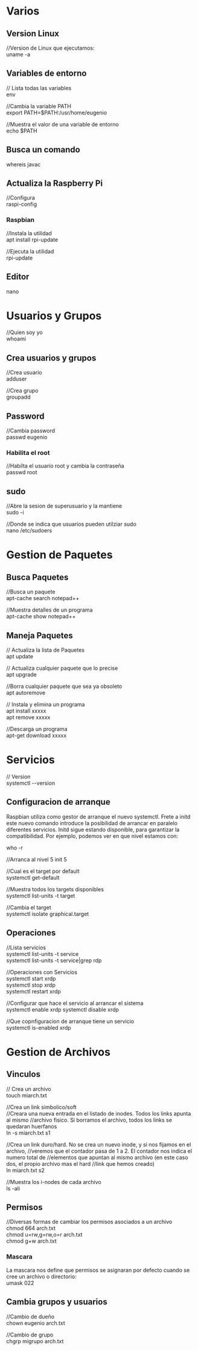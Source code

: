 # Varios  
## Version Linux  
//Version de Linux que ejecutamos:  
uname -a  

## Variables de entorno  
// Lista todas las variables  
env  

//Cambia la variable PATH  
export PATH=$PATH:/usr/home/eugenio  

//Muestra el valor de una variable de entorno  
echo $PATH  

## Busca un comando  
whereis javac  

## Actualiza la Raspberry Pi  

//Configura  
raspi-config  

### Raspbian  
//Instala la utilidad  
apt install rpi-update  

//Ejecuta la utilidad  
rpi-update  

## Editor  
nano  

# Usuarios y Grupos  
//Quien soy yo  
whoami  

## Crea usuarios y grupos  
//Crea usuario  
adduser  

//Crea grupo  
groupadd  

## Password
//Cambia password  
passwd eugenio  

### Habilita el root    
//Habilta el usuario root y cambia la contraseña  
passwd root  

## sudo  
//Abre la sesion de superusuario y la mantiene  
sudo -i  

//Donde se indica que usuarios pueden utilziar sudo  
nano /etc/sudoers  

# Gestion de Paquetes  
## Busca Paquetes  

//Busca un paquete  
apt-cache search notepad++  

//Muestra detalles de un programa  
apt-cache show notepad++

## Maneja Paquetes  
// Actualiza la lista de Paquetes  
apt update  

// Actualiza cualquier paquete que lo precise  
apt upgrade  

//Borra cualquier paquete que sea ya obsoleto  
apt autoremove

// Instala y elimina un programa    
apt install xxxxx  
apt remove xxxxx  

//Descarga un programa  
apt-get download xxxxx  

# Servicios  
// Version  
systemctl --version  

## Configuracion de arranque  
Raspbian utiliza como gestor de arranque el nuevo systemctl. Frete a initd este nuevo comando introduce la posibilidad de arrancar en paralelo diferentes servicios. Initd sigue estando disponible, para garantizar la compatibilidad. Por ejemplo, podemos ver en que nivel estamos con:  

who -r  

//Arranca al nivel 5
init 5  

//Cual es el target por default  
systemctl get-default  

//Muestra todos los targets disponibles  
systemctl list-units -t target  

//Cambia el target  
systemctl isolate graphical.target  

## Operaciones  
//Lista servicios  
systemctl list-units -t service  
systemctl list-units -t service|grep rdp  

//Operaciones con Servicios  
systemctl start xrdp  
systemctl stop xrdp  
systemctl restart xrdp

//Configurar que hace el servicio al arrancar el sistema    
systemctl enable xrdp
systemctl disable xrdp  

//Que copnfiguracion de arranque tiene un servicio  
systemctl is-enabled xrdp

# Gestion de Archivos  
## Vinculos  
// Crea un archivo  
touch miarch.txt  

//Crea un link simbolico/soft  
//Creara una nueva entrada en el listado de inodes. Todos los links apunta al mismo //archivo fisico. Si borramos el archivo, todos los links se quedaran huerfanos  
ln -s miarch.txt s1    

//Crea un link duro/hard. No se crea un nuevo inode, y si nos fijamos en el archivo, //veremos que el contador pasa de 1 a 2. El contador nos indica el numero total de //elementos que apuntan al mismo archivo (en este caso dos, el propio archivo mas el hard //link que hemos creado)  
ln miarch.txt s2  

//Muestra los i-nodes de cada archivo  
ls -ali  

## Permisos
//Diversas formas de cambiar los permisos asociados a un archivo    
chmod 664 arch.txt  
chmod u=rw,g=rw,o=r arch.txt  
chmod g+w arch.txt  

### Mascara
La mascara nos define que permisos se asignaran por defecto cuando se cree un archivo o directorio:  
umask 022  

## Cambia grupos y usuarios  
//Cambio de dueño  
chown eugenio arch.txt  

//Cambio de grupo  
chgrp migrupo arch.txt  
